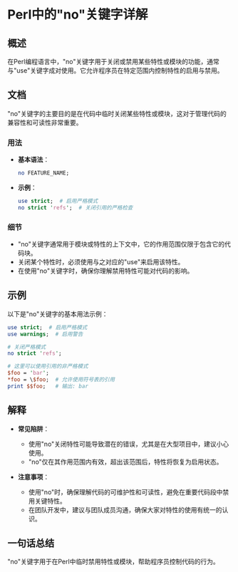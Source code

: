 <!--
Meta Description: # Perl中的"no"关键字详解 ## 概述 在Perl编程语言中，"no"关键字用于关闭或禁用某些特性或模块的功能，通常与"use"关键字成对使用。它允许程序员在特定范围内控制特性的启用与禁用。 ## 文档 "no"关键字的主要目的是在代码中临时关闭某些特性或模块，这对于管理代码的兼容性和可读性...
Meta Keywords: use, strict, foo, perl, 启用严格模式
-->

# Perl中的"no"关键字详解

## 概述
在Perl编程语言中，"no"关键字用于关闭或禁用某些特性或模块的功能，通常与"use"关键字成对使用。它允许程序员在特定范围内控制特性的启用与禁用。

## 文档
"no"关键字的主要目的是在代码中临时关闭某些特性或模块，这对于管理代码的兼容性和可读性非常重要。

### 用法
- **基本语法**：
  ```perl
  no FEATURE_NAME;
  ```
- **示例**：
  ```perl
  use strict;  # 启用严格模式
  no strict 'refs';  # 关闭引用的严格检查
  ```

### 细节
- "no"关键字通常用于模块或特性的上下文中，它的作用范围仅限于包含它的代码块。
- 关闭某个特性时，必须使用与之对应的"use"来启用该特性。
- 在使用"no"关键字时，确保你理解禁用特性可能对代码的影响。

## 示例
以下是"no"关键字的基本用法示例：

```perl
use strict;  # 启用严格模式
use warnings;  # 启用警告

# 关闭严格模式
no strict 'refs'; 

# 这里可以使用引用的非严格模式
$foo = 'bar';
*foo = \$foo;  # 允许使用符号表的引用
print $$foo;   # 输出: bar
```

## 解释
- **常见陷阱**：
  - 使用"no"关闭特性可能导致潜在的错误，尤其是在大型项目中，建议小心使用。
  - "no"仅在其作用范围内有效，超出该范围后，特性将恢复为启用状态。
  
- **注意事项**：
  - 使用"no"时，确保理解代码的可维护性和可读性，避免在重要代码段中禁用关键特性。
  - 在团队开发中，建议与团队成员沟通，确保大家对特性的使用有统一的认识。

## 一句话总结
"no"关键字用于在Perl中临时禁用特性或模块，帮助程序员控制代码的行为。